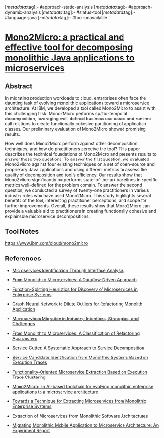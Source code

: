 <!-- deno-fmt-ignore-start -->

[_metadata_:tag]:- #approach-static-analysis
[_metadata_:tag]:- #approach-dynamic-analysis
[_metadata_:tag]:- #status-tool
[_metadata_:tag]:- #language-java
[_metadata_:tag]:- #tool-unavailable

<!-- deno-fmt-ignore-end -->

# [Mono2Micro: a practical and effective tool for decomposing monolithic Java applications to microservices](https://doi.org/10.1145/3468264.3473915)

## Abstract

In migrating production workloads to cloud, enterprises often face the daunting
task of evolving monolithic applications toward a microservice architecture. At
IBM, we developed a tool called Mono2Micro to assist with this challenging task.
Mono2Micro performs spatio-temporal decomposition, leveraging well-defined
business use cases and runtime call relations to create functionally cohesive
partitioning of application classes. Our preliminary evaluation of Mono2Micro
showed promising results.

How well does Mono2Micro perform against other decomposition techniques, and how
do practitioners perceive the tool? This paper describes the technical
foundations of Mono2Micro and presents results to answer these two questions. To
answer the first question, we evaluated Mono2Micro against four existing
techniques on a set of open-source and proprietary Java applications and using
different metrics to assess the quality of decomposition and tool’s efficiency.
Our results show that Mono2Micro significantly outperforms state-of-the-art
baselines in specific metrics well-defined for the problem domain. To answer the
second question, we conducted a survey of twenty-one practitioners in various
industry roles who have used Mono2Micro. This study highlights several benefits
of the tool, interesting practitioner perceptions, and scope for further
improvements. Overall, these results show that Mono2Micro can provide a valuable
aid to practitioners in creating functionally cohesive and explainable
microservice decompositions.

## Tool Notes

https://www.ibm.com/cloud/mono2micro

## References

- [Microservices Identification Through Interface Analysis](./microservices-identification-through-interface-analysis.md)

- [From Monolith to Microservices: A Dataflow-Driven Approach](./from-monolith-to-microservices-a-dataflow-driven-approach.md)

- [Function-Splitting Heuristics for Discovery of Microservices in Enterprise Systems](./function-splitting-heuristics-for-discovery-of-microservices-in-enterprise-systems.md)

- [Graph Neural Network to Dilute Outliers for Refactoring Monolith Application](./graph-neural-network-to-dilute-outliers-for-refactoring-monolith-application.md)

- [Microservices Migration in Industry: Intentions, Strategies, and Challenges](./microservices-migration-in-industry-intentions-strategies-and-challenges.md)

- [From Monolith to Microservices: A Classification of Refactoring Approaches](./from-monolith-to-microservices-a-classification-of-refactoring-approaches.md)

- [Service Cutter: A Systematic Approach to Service Decomposition](./service-cutter-a-systematic-approach-to-service-decomposition.md)

- [Service Candidate Identification from Monolithic Systems Based on Execution Traces](./service-candidate-identification-from-monolithic-systems-based-on-execution-traces.md)

- [Functionality-Oriented Microservice Extraction Based on Execution Trace Clustering](./functionality-oriented-microservice-extraction-based-on-execution-trace-clustering.md)

- [Mono2Micro: an AI-based toolchain for evolving monolithic enterprise applications to a microservice architecture](./mono2micro-an-ai-based-toolchain-for-evolving-monolithic-enterprise-applications-to-a-microservice-architecture.md)

- [Towards a Technique for Extracting Microservices from Monolithic Enterprise Systems](./towards-a-technique-for-extracting-microservices-from-monolithic-enterprise-systems.md)

- [Extraction of Microservices from Monolithic Software Architectures](./extraction-of-microservices-from-monolithic-software-architectures.md)

- [Migrating Monolithic Mobile Application to Microservice Architecture: An Experiment Report](./migrating-monolithic-mobile-application-to-microservice-architecture-an-experiment-report.md)
